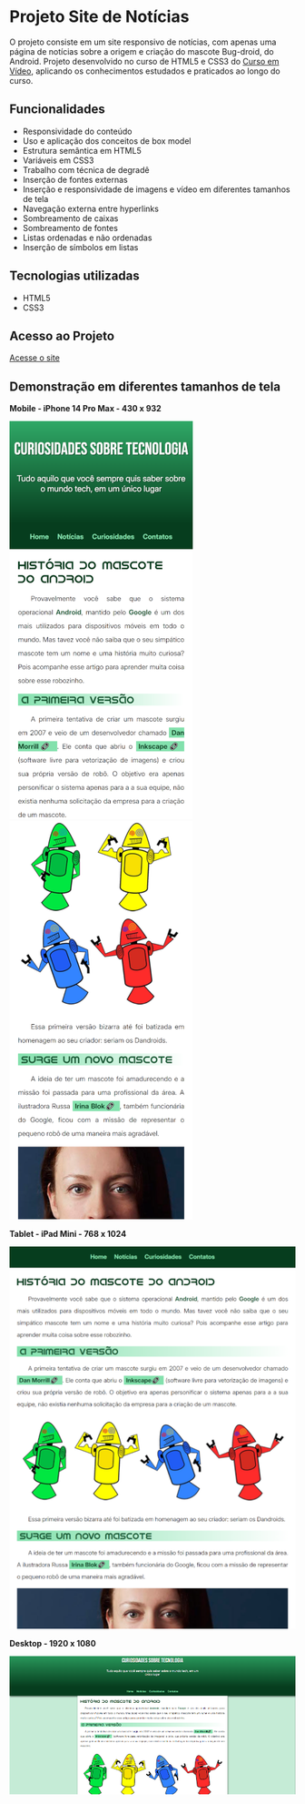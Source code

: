 # Projeto Site de Notícias
O projeto consiste em um site responsivo de notícias, com apenas uma página de notícias sobre a origem e criação do mascote Bug-droid, do Android. Projeto desenvolvido no curso de HTML5 e CSS3 do [Curso em Vídeo](https://www.cursoemvideo.com), aplicando os conhecimentos estudados e praticados ao longo do curso.     

## Funcionalidades

* Responsividade do conteúdo
* Uso e aplicação dos conceitos de box model
* Estrutura semântica em HTML5
* Variáveis em CSS3
* Trabalho com técnica de degradê
* Inserção de fontes externas
* Inserção e responsividade de imagens e vídeo em diferentes tamanhos de tela
* Navegação externa entre hyperlinks
* Sombreamento de caixas
* Sombreamento de fontes
* Listas ordenadas e não ordenadas
* Inserção de símbolos em listas
  
## Tecnologias utilizadas

* HTML5
* CSS3

## Acesso ao Projeto

[Acesse o site](https://allan-alves.github.io/Projeto-Android/)

## Demonstração em diferentes tamanhos de tela

__Mobile - iPhone 14 Pro Max - 430 x 932__

![Mobile](images/1%20-%20iPhone%2014%20Pro%20Max%20-%20430%20x%20932%20(1).png)  ![Mobile](images/1%20-%20iPhone%2014%20Pro%20Max%20-%20430%20x%20932%20(2).png)

__Tablet - iPad Mini - 768 x 1024__

![Tablet](images/2%20-%20iPad%20Mini%20768%20x%201024.png)

__Desktop - 1920 x 1080__

![Desktop](images/3%20-%20Desktop%20-%201980%20x%201020.png)